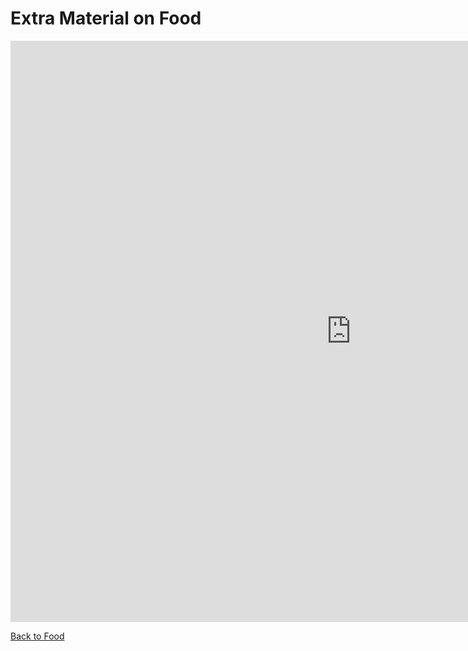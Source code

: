 <h1 style"color:green;"> Extra Material on Food </h1>


<iframe src="https://h5p.org/h5p/embed/401507" width="1090" height="930" frameborder="0" allowfullscreen="allowfullscreen"></iframe><script src="https://h5p.org/sites/all/modules/h5p/library/js/h5p-resizer.js" charset="UTF-8"></script>


<p> 
<a style="float:left;" href="food.html" class="btn2"> Back to Food</a>
</p>
<div style="clear:both;"> </div>
